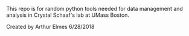 This repo is for random python tools needed for data management and analysis in Crystal Schaaf's lab at UMass Boston.

Created by Arthur Elmes 6/28/2018